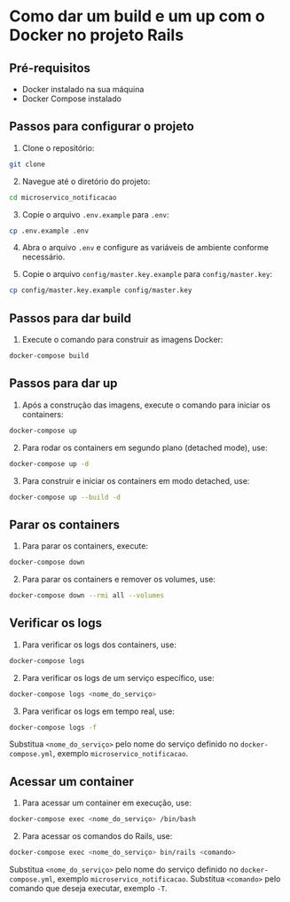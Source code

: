 # Como dar um build e um up com o Docker no projeto Rails

## Pré-requisitos

- Docker instalado na sua máquina
- Docker Compose instalado

## Passos para configurar o projeto

1. Clone o repositório:

```sh
git clone
```

2. Navegue até o diretório do projeto:

```sh
cd microservico_notificacao
```

3. Copie o arquivo `.env.example` para `.env`:

```sh
cp .env.example .env
```

4. Abra o arquivo `.env` e configure as variáveis de ambiente conforme necessário.

5. Copie o arquivo `config/master.key.example` para `config/master.key`:

```sh
cp config/master.key.example config/master.key
```

## Passos para dar build

1. Execute o comando para construir as imagens Docker:

```sh
docker-compose build
```

## Passos para dar up

1. Após a construção das imagens, execute o comando para iniciar os containers:

```sh
docker-compose up
```

2. Para rodar os containers em segundo plano (detached mode), use:

```sh
docker-compose up -d
```

3. Para construir e iniciar os containers em modo detached, use:

```sh
docker-compose up --build -d
```

## Parar os containers

1. Para parar os containers, execute:

```sh
docker-compose down
```

2. Para parar os containers e remover os volumes, use:

```sh
docker-compose down --rmi all --volumes
```

## Verificar os logs

1. Para verificar os logs dos containers, use:

```sh
docker-compose logs
```

2. Para verificar os logs de um serviço específico, use:

```sh
docker-compose logs <nome_do_serviço>
```

3. Para verificar os logs em tempo real, use:

```sh
docker-compose logs -f
```

Substitua `<nome_do_serviço>` pelo nome do serviço definido no `docker-compose.yml`, exemplo `microservico_notificacao`.

## Acessar um container

1. Para acessar um container em execução, use:

```sh
docker-compose exec <nome_do_serviço> /bin/bash
```

2. Para acessar os comandos do Rails, use:

```sh
docker-compose exec <nome_do_serviço> bin/rails <comando>
```

Substitua `<nome_do_serviço>` pelo nome do serviço definido no `docker-compose.yml`, exemplo `microservico_notificacao`.
Substitua `<comando>` pelo comando que deseja executar, exemplo `-T`.
